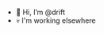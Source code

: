 - 👋 Hi, I’m @drift
- 💀 I'm working elsewhere

<!---
drift/drift is a ✨ special ✨ repository because its `README.md` (this file) appears on your GitHub profile.
You can click the Preview link to take a look at your changes.
--->
